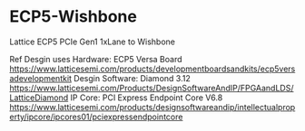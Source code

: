 # ECP5-Wishbone
Lattice ECP5 PCIe Gen1 1xLane to Wishbone

Ref Desgin uses
Hardware: ECP5 Versa Board https://www.latticesemi.com/products/developmentboardsandkits/ecp5versadevelopmentkit
Desgin Software: Diamond 3.12 https://www.latticesemi.com/Products/DesignSoftwareAndIP/FPGAandLDS/LatticeDiamond
IP Core: PCI Express Endpoint Core V6.8 https://www.latticesemi.com/products/designsoftwareandip/intellectualproperty/ipcore/ipcores01/pciexpressendpointcore
